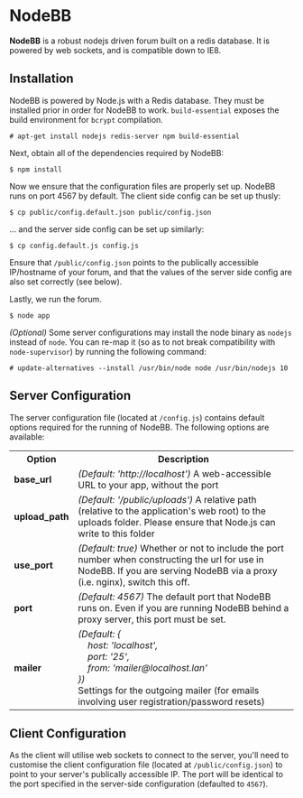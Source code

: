 # NodeBB
**NodeBB** is a robust nodejs driven forum built on a redis database. It is powered by web sockets, and is compatible down to IE8.

## Installation

NodeBB is powered by Node.js with a Redis database. They must be installed prior in order for NodeBB to work. `build-essential` exposes the build environment for `bcrypt` compilation.

	# apt-get install nodejs redis-server npm build-essential

Next, obtain all of the dependencies required by NodeBB:

    $ npm install

Now we ensure that the configuration files are properly set up. NodeBB runs on port 4567 by default. The client side config can be set up thusly:

    $ cp public/config.default.json public/config.json

... and the server side config can be set up similarly:

    $ cp config.default.js config.js

Ensure that `/public/config.json` points to the publically accessible IP/hostname of your forum, and that the values of the server side config are also set correctly (see below).

Lastly, we run the forum.

    $ node app

*(Optional)* Some server configurations may install the node binary as `nodejs` instead of `node`. You can re-map it (so as to not break compatibility with `node-supervisor`) by running the following command:

    # update-alternatives --install /usr/bin/node node /usr/bin/nodejs 10

## Server Configuration

The server configuration file (located at `/config.js`) contains default options required for the running of NodeBB. The following options are available:

<table>
	<tr>
		<th>Option</th>
		<th>Description</th>
	</tr>
	<tr>
		<td><b>base_url</b></td>
		<td><i>(Default: 'http://localhost')</i> A web-accessible URL to your app, without the port</td>
	</tr>
	<tr>
		<td><b>upload_path</b></td>
		<td><i>(Default: '/public/uploads')</i> A relative path (relative to the application's web root) to the uploads folder. Please ensure that Node.js can write to this folder</td>
	</tr>
	<tr>
		<td><b>use_port</b></td>
		<td><i>(Default: true)</i> Whether or not to include the port number when constructing the url for use in NodeBB. If you are serving NodeBB via a proxy (i.e. nginx), switch this off.
	<tr>
		<td><b>port</b></td>
		<td><i>(Default: 4567)</i> The default port that NodeBB runs on. Even if you are running NodeBB behind a proxy server, this port must be set.</td>
	</tr>
	<tr>
		<td><b>mailer</b></td>
		<td>
			<i>(Default: {<br />
				&nbsp;&nbsp;&nbsp;&nbsp;host: 'localhost',<br />
				&nbsp;&nbsp;&nbsp;&nbsp;port: '25',<br />
				&nbsp;&nbsp;&nbsp;&nbsp;from: 'mailer@localhost.lan'<br />
			})</i><br />
			Settings for the outgoing mailer (for emails involving user registration/password resets)
		</td>
	</tr>
</table>

## Client Configuration

As the client will utilise web sockets to connect to the server, you'll need to customise the client configuration file (located at `/public/config.json`) to point to your server's publically accessible IP. The port will be identical to the port specified in the server-side configuration (defaulted to `4567`).
